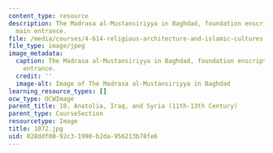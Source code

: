```yaml
---
content_type: resource
description: The Madrasa al-Mustansiriyya in Baghdad, foundation enscription above
  main entrance.
file: /media/courses/4-614-religious-architecture-and-islamic-cultures-fall-2002/028ddf0092c31990b2da956213b78fe6_1072.jpg
file_type: image/jpeg
image_metadata:
  caption: The Madrasa al-Mustansiriyya in Baghdad, foundation enscription above main
    entrance.
  credit: ''
  image-alt: Image of The Madrasa al-Mustansiriyya in Baghdad
learning_resource_types: []
ocw_type: OCWImage
parent_title: 10. Anatolia, Iraq, and Syria (11th-13th Century)
parent_type: CourseSection
resourcetype: Image
title: 1072.jpg
uid: 028ddf00-92c3-1990-b2da-956213b78fe6
---
```

